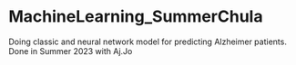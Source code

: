 # MachineLearning_SummerChula
Doing classic and neural network model for predicting Alzheimer patients.
Done in Summer 2023 with Aj.Jo
